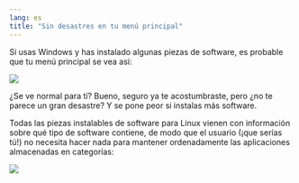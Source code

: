 ```yaml
---
lang: es
title: "Sin desastres en tu menú principal"
---
```


Si usas Windows y has instalado algunas piezas de software, es probable que tu menú principal se vea así:

<img src="Images/windows_7_start_menu.png">

¿Se ve normal para tí? Bueno, seguro ya te acostumbraste, pero ¿no te parece un gran desastre? Y se pone peor si instalas más software.

Todas las piezas instalables de software para Linux vienen con información sobre qué tipo de software contiene, de modo que el usuario (¡que serías tú!) no necesita hacer nada para mantener ordenadamente las aplicaciones almacenadas en categorías:

<img src="Images/categories_menu.png">




